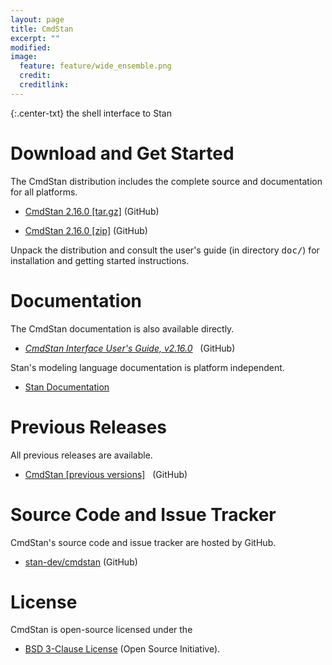 ```yaml
---
layout: page
title: CmdStan
excerpt: ""
modified:
image:
  feature: feature/wide_ensemble.png
  credit:
  creditlink:
---
```


{:.center-txt}
the shell interface to Stan


# Download and Get Started

The CmdStan distribution includes the complete source and
documentation for all platforms.

* [CmdStan 2.16.0 [tar.gz]](https://github.com/stan-dev/cmdstan/releases/download/v2.16.0/cmdstan-2.16.0.tar.gz)
  <span class="note">(GitHub)</span>

* [CmdStan 2.16.0 [zip]](https://github.com/stan-dev/cmdstan/releases/download/v2.16.0/cmdstan-2.16.0.zip)
   <span class="note">(GitHub)</span>

Unpack the distribution and consult the user's guide <span class="note">(in directory
<tt>doc/</tt>)</span> for installation and getting started instructions.



# Documentation

The CmdStan documentation is also available directly.

* <p>
  <a href="https://github.com/stan-dev/cmdstan/releases/download/v2.16.0/cmdstan-guide-2.16.0.pdf"><i>CmdStan
    Interface User's Guide, v2.16.0</i></a>
  &nbsp; <span class="note">(GitHub)</span>
  </p>


Stan's modeling language documentation is platform independent.

* <p>
  <a href="/documentation/">Stan Documentation</a>
  </p>


# Previous Releases

All previous releases are available.

* <p>
  <a href="https://github.com/stan-dev/cmdstan/releases">CmdStan [previous
    versions]</a>
  &nbsp; <span class="note">(GitHub)</span>
  </p>


# Source Code and Issue Tracker

CmdStan's source code and issue tracker are hosted by GitHub.

* <p>
  <a href="https://github.com/stan-dev/cmdstan">stan-dev/cmdstan</a>
  <span class="note">(GitHub)</span>
  </p>


# License

CmdStan is open-source licensed under the

* <p>
  <a href="https://opensource.org/licenses/BSD-3-Clause">BSD 3-Clause License</a>
  <span class="note">(Open Source Initiative)</span>.
  </p>


